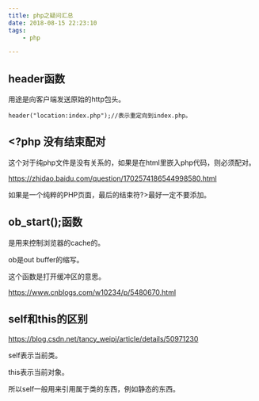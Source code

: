 ```yaml
---
title: php之疑问汇总
date: 2018-08-15 22:23:10
tags:
	- php

---
```




## header函数

用途是向客户端发送原始的http包头。

```
header("location:index.php");//表示重定向到index.php。
```



## <?php 没有结束配对

这个对于纯php文件是没有关系的，如果是在html里嵌入php代码，则必须配对。

https://zhidao.baidu.com/question/1702574186544998580.html

如果是一个纯粹的PHP页面，最后的结束符?>最好一定不要添加。

## ob_start();函数

是用来控制浏览器的cache的。

ob是out buffer的缩写。

这个函数是打开缓冲区的意思。

https://www.cnblogs.com/w10234/p/5480670.html

## self和this的区别

https://blog.csdn.net/tancy_weipj/article/details/50971230

self表示当前类。

this表示当前对象。

所以self一般用来引用属于类的东西，例如静态的东西。

